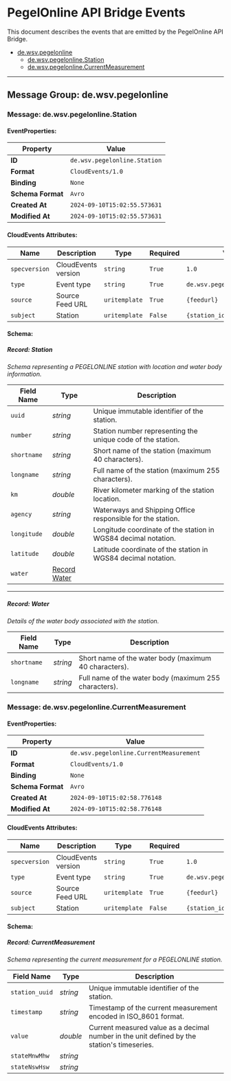 # PegelOnline API Bridge Events

This document describes the events that are emitted by the PegelOnline API Bridge.

- [de.wsv.pegelonline](#message-group-dewsvpegelonline)
  - [de.wsv.pegelonline.Station](#message-dewsvpegelonlinestation)
  - [de.wsv.pegelonline.CurrentMeasurement](#message-dewsvpegelonlinecurrentmeasurement)

---

## Message Group: de.wsv.pegelonline

### Message: de.wsv.pegelonline.Station

#### EventProperties:

| **Property**    | **Value**                        |
|-----------------|----------------------------------|
| **ID**          | `de.wsv.pegelonline.Station`                |
| **Format**      | `CloudEvents/1.0`            |
| **Binding**     | `None`           |
| **Schema Format** | `Avro`    |
| **Created At**  | `2024-09-10T15:02:55.573631`         |
| **Modified At** | `2024-09-10T15:02:55.573631`        |

#### CloudEvents Attributes:

| **Name**    | **Description** | **Type**     | **Required** | **Value** |
|-------------|-----------------|--------------|--------------|-----------|
| `specversion` | CloudEvents version | `string` | `True` | `1.0` |
| `type` | Event type | `string` | `True` | `de.wsv.pegelonline.Station` |
| `source` | Source Feed URL | `uritemplate` | `True` | `{feedurl}` |
| `subject` | Station | `uritemplate` | `False` | `{station_id}` |

#### Schema:

##### Record: Station

*Schema representing a PEGELONLINE station with location and water body information.*

| **Field Name** | **Type** | **Description** |
|----------------|----------|-----------------|
| `uuid` | *string* | Unique immutable identifier of the station. |
| `number` | *string* | Station number representing the unique code of the station. |
| `shortname` | *string* | Short name of the station (maximum 40 characters). |
| `longname` | *string* | Full name of the station (maximum 255 characters). |
| `km` | *double* | River kilometer marking of the station location. |
| `agency` | *string* | Waterways and Shipping Office responsible for the station. |
| `longitude` | *double* | Longitude coordinate of the station in WGS84 decimal notation. |
| `latitude` | *double* | Latitude coordinate of the station in WGS84 decimal notation. |
| `water` | [Record Water](#record-water) |  |

---

##### Record: Water

*Details of the water body associated with the station.*

| **Field Name** | **Type** | **Description** |
|----------------|----------|-----------------|
| `shortname` | *string* | Short name of the water body (maximum 40 characters). |
| `longname` | *string* | Full name of the water body (maximum 255 characters). |
### Message: de.wsv.pegelonline.CurrentMeasurement

#### EventProperties:

| **Property**    | **Value**                        |
|-----------------|----------------------------------|
| **ID**          | `de.wsv.pegelonline.CurrentMeasurement`                |
| **Format**      | `CloudEvents/1.0`            |
| **Binding**     | `None`           |
| **Schema Format** | `Avro`    |
| **Created At**  | `2024-09-10T15:02:58.776148`         |
| **Modified At** | `2024-09-10T15:02:58.776148`        |

#### CloudEvents Attributes:

| **Name**    | **Description** | **Type**     | **Required** | **Value** |
|-------------|-----------------|--------------|--------------|-----------|
| `specversion` | CloudEvents version | `string` | `True` | `1.0` |
| `type` | Event type | `string` | `True` | `de.wsv.pegelonline.CurrentMeasurement` |
| `source` | Source Feed URL | `uritemplate` | `True` | `{feedurl}` |
| `subject` | Station | `uritemplate` | `False` | `{station_id}` |

#### Schema:

##### Record: CurrentMeasurement

*Schema representing the current measurement for a PEGELONLINE station.*

| **Field Name** | **Type** | **Description** |
|----------------|----------|-----------------|
| `station_uuid` | *string* | Unique immutable identifier of the station. |
| `timestamp` | *string* | Timestamp of the current measurement encoded in ISO_8601 format. |
| `value` | *double* | Current measured value as a decimal number in the unit defined by the station's timeseries. |
| `stateMnwMhw` | *string* |  |
| `stateNswHsw` | *string* |  |
